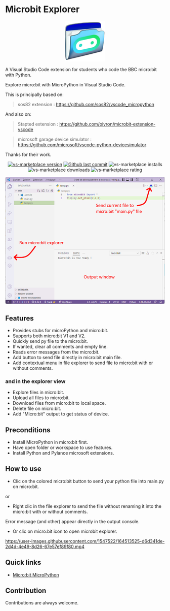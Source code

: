 # Microbit Explorer
<p align="center">
<img src="image/microbit-explorer.png" alt="Explorer file on Micro:bit!">
</p>
A Visual Studio Code extension for students who code the BBC micro:bit with Python. 

Explore micro:bit with MicroPython in Visual Studio Code.

This is principally based on:
> sos82 extension : https://github.com/sos82/vscode_micropython

And also on:
> Stapted extension : https://github.com/oivron/microbit-extension-vscode

> microsoft garage device simulator : https://github.com/microsoft/vscode-python-devicesimulator

Thanks for their work.
<p align="center">
<a href="https://marketplace.visualstudio.com/items?itemName=electropol-fr.microbit-explorer"><img src="https://badgen.net/vs-marketplace/v/electropol-fr.microbit-explorer?icon=visualstudio" alt="vs-marketplace version"></a>
<a href="https://github.com/FrankSAURET/microbit-explorer"><img src="https://badgen.net/github/last-commit/black/FrankSAURET/microbit-explorer?icon=github" alt="Github last commit"></a>
<img src="https://badgen.net/vs-marketplace/i/electropol-fr.microbit-explorer" alt="vs-marketplace installs">
<img src="https://badgen.net/vs-marketplace/d/electropol-fr.microbit-explorer?color=cyan" alt="vs-marketplace downloads">
<img src="https://badgen.net/vs-marketplace/rating/electropol-fr.microbit-explorer" alt="vs-marketplace rating">
</p>

![Explorer file on Micro:bit!](image/first_view.png "Explorer file on Micro:bit")


## Features
* Provides stubs for microPython and micro:bit.
* Supports both micro:bit V1 and V2.
* Quickly send py file to the micro:bit.
* If wanted, clear all comments and empty line.
* Reads error messages from the micro:bit.
* Add button to send file directly in  micro:bit main file.
* Add contextual menu in file explorer to send file to micro:bit with or without comments.
### and in the explorer view
* Explore files in micro:bit.
* Upload all files to micro:bit.
* Download files from micro:bit to local space.
* Delete file on micro:bit.
* Add "Micro:bit" output to get status of device.

## Preconditions
* Install MicroPython in micro:bit first. 
* Have open folder or workspace to use features.
* Install Python and Pylance microsoft extensions.

## How to use

* Clic on the colored micro:bit button to send your python file into main.py on micro:bit.

or
* Right clic in the file explorer to send the file without renaming it into the micro:bit with or without comments.

Error message (and other) appear directly in the output console.

* Or clic on micro:bit icon to open microbit explorer.

https://user-images.githubusercontent.com/1547522/164513525-d6d341de-2d4d-4e49-8d26-67e57ef89f80.mp4

## Quick links

* [Micro:bit MicroPython](https://microbit-micropython.readthedocs.io/en/v2-docs) 

## Contribution
Contributions are always welcome.
